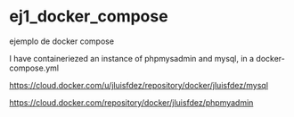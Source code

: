 # ej1_docker_compose
ejemplo de docker compose


I have containeriezed an instance of phpmysadmin and mysql, in a docker-compose.yml

https://cloud.docker.com/u/jluisfdez/repository/docker/jluisfdez/mysql

https://cloud.docker.com/repository/docker/jluisfdez/phpmyadmin
